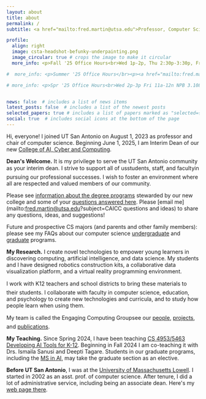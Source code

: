 ```yaml
---
layout: about
title: about
permalink: /
subtitle: <a href="mailto:fred.martin@utsa.edu">Professor, Computer Science &amp; Interim Dean, College of AI, Cyber and Computing – fred.martin@utsa.edu</a>

profile:
  align: right
  image: csta-headshot-befunky-underpainting.png
  image_circular: true # crops the image to make it circular
  more_info: <p>Fall '25 Office Hours<br>Wed 1p-2p, Thu 2:30p-3:30p, Fri 2p-3p<br>San Pedro I 210D <a href="mailto:fred.martin@utsa.edu?subject=office hours appointment request">pls email to confirm</a></p>

#  more_info: <p>Summer '25 Office Hours</br><p><a href="mailto:fred.martin@utsa.edu?subject=office hours appointment request">pls email for app'tment<a></p>

# more_info: <p>Spr '25 Office Hours<br>Wed 2p-3p Fri 11a-12n NPB 3.108D Main Campus<br>Thu 2:30p-3:30p San Pedro I 340a <a href="mailto:fred.martin@utsa.edu?subject=office hours appointment request">pls email to confirm</a></p>


news: false  # includes a list of news items
latest_posts: false  # includes a list of the newest posts
selected_papers: true # includes a list of papers marked as "selected={true}"
social: true  # includes social icons at the bottom of the page
---
```


Hi, everyone! I joined UT San Antonio on August 1, 2023 as
professor and chair of computer science. Beginning June 1, 2025, I
am Interim Dean of our new [College of AI, Cyber and
Computing](https://caicc.utsa.edu).


**Dean's Welcome.** It is my privilege to serve the UT San Antonio
community as your interim dean.  I strive to support all of
us&#151;students, staff, and faculty&#151;in pursuing our professional
successes. I wish to foster an environment where all are respected and
valued members of our community.

Please see [information about the degree
programs](https://caicc.utsa.edu/programs/) stewarded by our new
college and some of your [questions answered
here](https://www.utsa.edu/strategicplan/initiatives/academic/ai-cyber-computing-data-science/faq/). Please
[email me](mailto:fred.martin@utsa.edu?subject=CAICC questions and
ideas) to share any questions, ideas, and suggestions!

Future and prospective CS majors (and parents and other family
members): please see my FAQs about our computer science
[undergraduate](undergrad) and [graduate](grad) programs.


**My Research.** I create novel technologies to empower young
learners in discovering computing, artificial intelligence, and
data science. My students and I have designed robotics construction
kits, a collaborative data visualization platform, and a virtual
reality programming environment.

I work with K&#150;12 teachers and school districts to bring these
materials to their students. I collaborate with faculty in computer
science, education, and psychology to create new technologies and
curricula, and to study how people learn when using them.

My team is called the Engaging Computing Group&#151;see our
[people](people), [projects](projects), and [publications](publications).


**My Teaching.** Since Spring 2024, I have been teaching [CS 4953/5463
  Developing AI Tools for K-12](teaching/). Beginning
  in Fall 2024 I am co-teaching it with Drs. Ismaila Sanusi and Deepti
  Tagare. Students in our graduate programs, including the [MS in
  AI](https://future.utsa.edu/programs/master/artificial-intelligence/),
  may take the graduate section as an elective.


**Before UT San Antonio**, I was at the [University of Massachusetts
Lowell](https://www.uml.edu). I started in 2002 as an asst. prof. of
computer science. After tenure, I did a lot of administrative service,
including being an associate dean. Here's my [web page
there](https://www.cs.uml.edu/~fredm).
